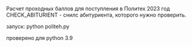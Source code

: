 Расчет проходных баллов для поступления в Политех 2023 год
CHECK_ABITURIENT - снилс абитуриента, которого нужно проверить.

запуск:
python politeh.py

проверено для python 3.9

